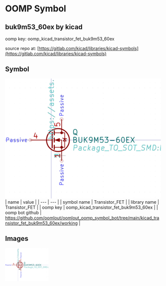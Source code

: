 # OOMP Symbol  
## buk9m53_60ex  by kicad  
  
oomp key: oomp_kicad_transistor_fet_buk9m53_60ex  
  
source repo at: [https://gitlab.com/kicad/libraries/kicad-symbols](https://gitlab.com/kicad/libraries/kicad-symbols)  
## Symbol  
  
[![working.png](working_600.png)](working.png)  
| name | value | 
| --- | --- | 
| symbol name | Transistor_FET | 
| library name | Transistor_FET | 
| oomp key | oomp_kicad_transistor_fet_buk9m53_60ex | 
| oomp bot github | https://github.com/oomlout/oomlout_oomp_symbol_bot/tree/main/kicad_transistor_fet_buk9m53_60ex/working | 
## Images  
  
[![working.png](working_140.png)](working.png)  
